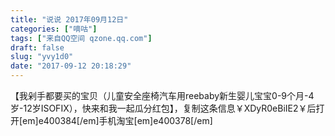 ```yaml
---
title: "说说 2017年09月12日"
categories: ["嘀咕"]
tags: ["来自QQ空间 qzone.qq.com"]
draft: false
slug: "yvy1d0"
date: "2017-09-12 20:18:29"
---
```


【我剁手都要买的宝贝（儿童安全座椅汽车用reebaby新生婴儿宝宝0-9个月-4岁-12岁ISOFIX），快来和我一起瓜分红包】，复制这条信息￥XDyR0eBiIE2￥后打开[em]e400384[/em]手机淘宝[em]e400378[/em]

